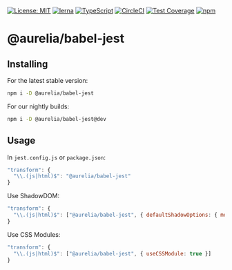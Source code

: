 [![License: MIT](https://img.shields.io/badge/License-MIT-yellow.svg)](https://opensource.org/licenses/MIT)
[![lerna](https://img.shields.io/badge/maintained%20with-lerna-cc00ff.svg)](https://lernajs.io/)
[![TypeScript](https://img.shields.io/badge/%3C%2F%3E-TypeScript-%230074c1.svg)](http://www.typescriptlang.org/)
[![CircleCI](https://circleci.com/gh/aurelia/aurelia.svg?style=shield)](https://circleci.com/gh/aurelia/aurelia)
[![Test Coverage](https://api.codeclimate.com/v1/badges/5ac0e13689735698073a/test_coverage)](https://codeclimate.com/github/aurelia/aurelia/test_coverage)
[![npm](https://img.shields.io/npm/v/@aurelia/babel-jest.svg?maxAge=3600)](https://www.npmjs.com/package/@aurelia/babel-jest)
# @aurelia/babel-jest

## Installing

For the latest stable version:

```bash
npm i -D @aurelia/babel-jest
```

For our nightly builds:

```bash
npm i -D @aurelia/babel-jest@dev
```

## Usage

In `jest.config.js` or `package.json`:

```js
"transform": {
  "\\.(js|html)$": "@aurelia/babel-jest"
}
```

Use ShadowDOM:

```js
"transform": {
  "\\.(js|html)$": ["@aurelia/babel-jest", { defaultShadowOptions: { mode: 'open' } }]
}
```

Use CSS Modules:

```js
"transform": {
  "\\.(js|html)$": ["@aurelia/babel-jest", { useCSSModule: true }]
}
```